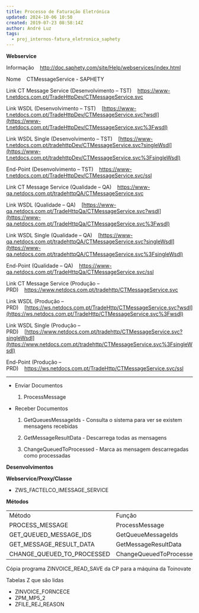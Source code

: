 ```yaml
---
title: Processo de Faturação Eletrónica
updated: 2024-10-06 10:50
created: 2019-07-23 08:58:14Z
author: André Luz
tags:
  - proj_internos-fatura_eletronica_saphety
---
```


**Webservice**

Informação    http://doc.saphety.com/site/Help/webservices/index.html

Nome    CTMessageService - SAPHETY

Link CT Message Service (Desenvolvimento – TST)    https://www-t.netdocs.com.pt/TradeHttpDev/CTMessageService.svc

Link WSDL (Desenvolvimento – TST)    [https://www-t.netdocs.com.pt/TradeHttpDev/CTMessageService.svc?wsdl](https://www-t.netdocs.com.pt/TradeHttpDev/CTMessageService.svc%3Fwsdl)

Link WSDL Single (Desenvolvimento – TST)    [https://www-t.netdocs.com.pt/tradehttpDev/CTMessageService.svc?singleWsdl](https://www-t.netdocs.com.pt/tradehttpDev/CTMessageService.svc%3FsingleWsdl)

End-Point (Desenvolvimento – TST)    https://www-t.netdocs.com.pt/TradeHttpDev/CTMessageService.svc/ssl

Link CT Message Service (Qualidade – QA)    https://www-qa.netdocs.com.pt/tradehttpQA/CTMessageService.svc

Link WSDL (Qualidade – QA)    [https://www-qa.netdocs.com.pt/TradeHttpQa/CTMessageService.svc?wsdl](https://www-qa.netdocs.com.pt/TradeHttpQa/CTMessageService.svc%3Fwsdl)

Link WSDL Single (Qualidade – QA)    [https://www-qa.netdocs.com.pt/tradehttpQA/CTMessageService.svc?singleWsdl](https://www-qa.netdocs.com.pt/tradehttpQA/CTMessageService.svc%3FsingleWsdl)

End-Point (Qualidade – QA)    https://www-qa.netdocs.com.pt/TradeHttpQa/CTMessageService.svc/ssl

Link CT Message Service (Produção – PRD)    https://www.netdocs.com.pt/tradehttp/CTMessageService.svc

Link WSDL (Produção – PRD)    [https://ws.netdocs.com.pt/TradeHttp/CTMessageService.svc?wsdl](https://ws.netdocs.com.pt/TradeHttp/CTMessageService.svc%3Fwsdl)

Link WSDL Single (Produção – PRD)    [https://www.netdocs.com.pt/tradehttp/CTMessageService.svc?singleWsdl](https://www.netdocs.com.pt/tradehttp/CTMessageService.svc%3FsingleWsdl)

End-Point (Produção – PRD)    https://ws.netdocs.com.pt/TradeHttp/CTMessageService.svc/ssl

* * *

- Enviar Documentos

    1. ProcessMessage

- Receber Documentos

    1. GetQueuesMessageIds - Consulta o sistema para ver se existem mensagens recebidas

    2. GetMessageResultData - Descarrega todas as mensagens

    3. ChangeQueuedToProcessed - Marca as mensagem descarregadas como processadas

**Desenvolvimentos**

**Webservice/Proxy/Classe**

- ZWS_FACTELCO_IMESSAGE_SERVICE

**Métodos**

|     |     |
| --- | --- |
| Método | Função |
| PROCESS_MESSAGE | ProcessMessage |
| GET_QUEUED_MESSAGE_IDS | GetQueueMessageIds |
| GET_MESSAGE_RESULT_DATA | GetMessageResultData |
| CHANGE_QUEUED_TO_PROCESSED | ChangeQueuedToProcessed |

Cópia programa ZINVOICE_READ_SAVE da CP para a máquina da Toinovate

Tabelas Z que são lidas

- ZINVOICE_FORNCECE
- ZPM_MP5_2
- ZFILE_REJ_REASON